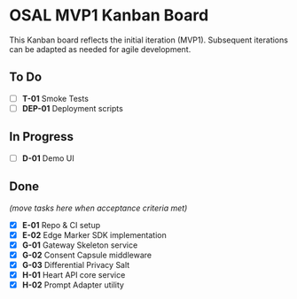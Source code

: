 # OSAL MVP1 Kanban Board

This Kanban board reflects the initial iteration (MVP1). Subsequent
iterations can be adapted as needed for agile development.

## To Do
- [ ] **T-01** Smoke Tests
- [ ] **DEP-01** Deployment scripts

## In Progress
- [ ] **D-01** Demo UI
## Done
_(move tasks here when acceptance criteria met)_
- [x] **E-01** Repo & CI setup
- [x] **E-02** Edge Marker SDK implementation
- [x] **G-01** Gateway Skeleton service
- [x] **G-02** Consent Capsule middleware
- [x] **G-03** Differential Privacy Salt
- [x] **H-01** Heart API core service
- [x] **H-02** Prompt Adapter utility
